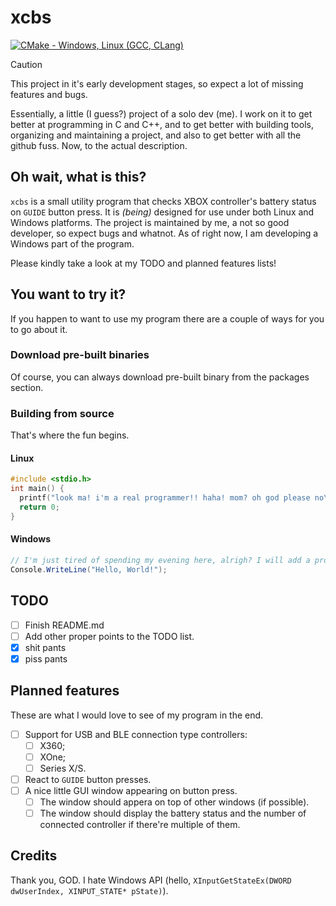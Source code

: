 # xcbs

[![CMake - Windows, Linux (GCC, CLang)](https://github.com/xc0ff/xcbs/actions/workflows/cmake-multi-platform.yml/badge.svg)](https://github.com/xc0ff/xcbs/actions/workflows/cmake-multi-platform.yml)

> [!CAUTION]
> This project in it's early development stages, so expect a lot of missing features and bugs.

Essentially, a little (I guess?) project of a solo dev (me). I work on it to get better at programming in C and C++, and to get better with building tools, organizing and maintaining a project, and also to get better with all the github fuss. Now, to the actual description.

## Oh wait, what is this?

`xcbs` is a small utility program that checks XBOX controller's battery status on `GUIDE` button press. It is *(being)* designed for use under both Linux and Windows platforms. The project is maintained by me, a not so good developer, so expect bugs and whatnot.
As of right now, I am developing a Windows part of the program.

Please kindly take a look at my TODO and planned features lists!

## You want to try it?

If you happen to want to use my program there are a couple of ways for you to go about it.

### Download pre-built binaries

Of course, you can always download pre-built binary from the packages section.

### Building from source

That's where the fun begins.

#### Linux

```c
#include <stdio.h>
int main() {
  printf("look ma! i'm a real programmer!! haha! mom? oh god please no\n");
  return 0;
}
```

#### Windows

```C#
// I'm just tired of spending my evening here, alrigh? I will add a proper guide later!
Console.WriteLine("Hello, World!");
```

## TODO

- [ ] Finish README.md
- [ ] Add other proper points to the TODO list.
- [x] shit pants
- [x] piss pants

## Planned features

These are what I would love to see of my program in the end.

- [ ] Support for USB and BLE connection type controllers:
  - [ ] X360;
  - [ ] XOne;
  - [ ] Series X/S.
- [ ] React to `GUIDE` button presses.
- [ ] A nice little GUI window appearing on button press.
  - [ ] The window should appera on top of other windows (if possible).
  - [ ] The window should display the battery status and the number of connected controller if there're multiple of them.

## Credits

Thank you, GOD. I hate Windows API (hello, `XInputGetStateEx(DWORD dwUserIndex, XINPUT_STATE* pState)`).
